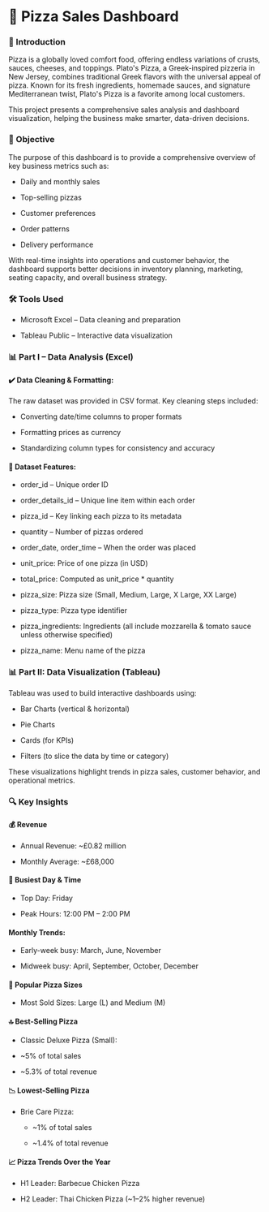 # 🍕 Pizza Sales Dashboard
### 📌 Introduction
Pizza is a globally loved comfort food, offering endless variations of crusts, sauces, cheeses, and toppings. Plato's Pizza, a Greek-inspired pizzeria in New Jersey, combines traditional Greek flavors with the universal appeal of pizza. Known for its fresh ingredients, homemade sauces, and signature Mediterranean twist, Plato's Pizza is a favorite among local customers.

This project presents a comprehensive sales analysis and dashboard visualization, helping the business make smarter, data-driven decisions.

### 🎯 Objective
The purpose of this dashboard is to provide a comprehensive overview of key business metrics such as:

- Daily and monthly sales

- Top-selling pizzas

- Customer preferences

- Order patterns

- Delivery performance

With real-time insights into operations and customer behavior, the dashboard supports better decisions in inventory planning, marketing, seating capacity, and overall business strategy.

### 🛠 Tools Used
- Microsoft Excel – Data cleaning and preparation

- Tableau Public – Interactive data visualization

### 📊 Part I – Data Analysis (Excel)
#### ✔️ Data Cleaning & Formatting:
The raw dataset was provided in CSV format. Key cleaning steps included:

- Converting date/time columns to proper formats

- Formatting prices as currency

- Standardizing column types for consistency and accuracy

#### 📁 Dataset Features:
- order_id – Unique order ID

- order_details_id – Unique line item within each order

- pizza_id – Key linking each pizza to its metadata

- quantity – Number of pizzas ordered

- order_date, order_time – When the order was placed

- unit_price: Price of one pizza (in USD)

- total_price: Computed as unit_price * quantity

- pizza_size: Pizza size (Small, Medium, Large, X Large, XX Large)

- pizza_type: Pizza type identifier

- pizza_ingredients: Ingredients (all include mozzarella & tomato sauce unless otherwise specified)

- pizza_name: Menu name of the pizza

### 📊 Part II: Data Visualization (Tableau)
Tableau was used to build interactive dashboards using:

- Bar Charts (vertical & horizontal)

- Pie Charts

- Cards (for KPIs)

- Filters (to slice the data by time or category)

These visualizations highlight trends in pizza sales, customer behavior, and operational metrics.

### 🔍 Key Insights
#### 💰 Revenue
- Annual Revenue: ~£0.82 million

- Monthly Average: ~£68,000

#### 📅 Busiest Day & Time
- Top Day: Friday

- Peak Hours: 12:00 PM – 2:00 PM

#### Monthly Trends:

- Early-week busy: March, June, November

- Midweek busy: April, September, October, December

#### 🍕 Popular Pizza Sizes
- Most Sold Sizes: Large (L) and Medium (M)

#### 🔝 Best-Selling Pizza
- Classic Deluxe Pizza (Small):

- ~5% of total sales

- ~5.3% of total revenue

#### 📉 Lowest-Selling Pizza
- Brie Care Pizza:

  - ~1% of total sales

  - ~1.4% of total revenue

#### 📈 Pizza Trends Over the Year
- H1 Leader: Barbecue Chicken Pizza

- H2 Leader: Thai Chicken Pizza (~1–2% higher revenue)
